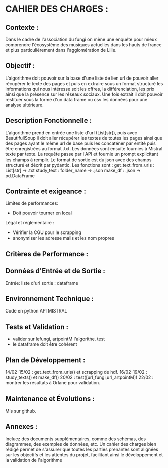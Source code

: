 # CAHIER DES CHARGES :

## Contexte :
Dans le cadre de  l'association du fungi on mène une enquête pour mieux comprendre 
l'écosystème des musiques actuelles dans les hauts de france et plus particulièrement dans 
l'agglomération de Lille.

## Objectif : 
L'algorithme doit pouvoir sur la base d'une liste de lien url de pouvoir aller
récupérer le texte des pages et puis en extraire sous un format structuré les informations
qui nous intéresse soit les offres, la différenciation, les prix ainsi que la présence sur les réseaux sociaux.
Une fois extrait il doit pouvoir restituer sous la forme d'un data frame ou csv les données pour une analyse ultérieure.

## Description Fonctionnelle :

L'algorithme prend en entrée une liste d'url (List[str]), puis avec BeautifullSoup il doit aller récupérer les textes de toutes les pages ainsi que des pages ayant le même url de base puis les concaténer par entité puis être enregistrées au format .txt.
Les données sont ensuite fournies à Mistral texte par texte. La requête passe par l'API et fournie un prompt explicitant les champs à remplir. Le format de sortie est du json avec des champs structuré et décrit par pydantic.
Les fonctions sont :
get_text_from_urls : List[str] -> .txt
study_text : folder_name -> .json
make_df : .json -> pd.DataFrame


## Contrainte et exigeance :

Limites de performances: 
- Doit pouvoir tourner en local

Légal et réglementaire :
- Vérifier la CGU pour le scrapping
- anonymiser les adresse mails et les nom propres

## Critères de Performance :

## Données d'Entrée et de Sortie :

Entrée: liste d'url
sortie : dataframe

## Environnement Technique :

Code en python
API MISTRAL

## Tests et Validation :

- valider sur lefungi, artpointM l'algorithe.
    test
- le dataframe doit être cohérent

## Plan de Développement :

14/02-15/02 : get_text_from_urls() et scrapping de hdf.
16/02-19/02 : study_texts() et make_df()
20/02 : test([url_fungi,url_artpointM])
22/02 : montrer les résultats à Orlane pour validation.

## Maintenance et Évolutions :

Mis sur github.

## Annexes :

Incluez des documents supplémentaires, comme des schémas, des diagrammes, des exemples de données, etc.
Un cahier des charges bien rédigé permet de s'assurer que toutes les parties prenantes sont alignées sur les objectifs et les attentes du projet, facilitant ainsi le développement et la validation de l'algorithme